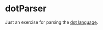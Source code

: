 # dotParser

Just an exercise for parsing the [dot language](http://www.graphviz.org/doc/info/lang.html).
